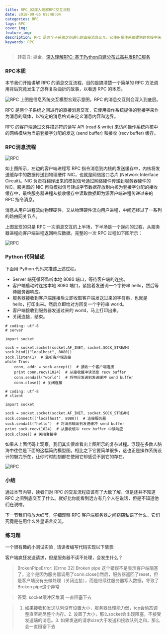 ```yaml
---
title: RPC_02深入理解RPC交互流程
date: 2018-09-05 09:48:04
categories: RPC
tags: RPC
cover_img:
feature_img:
description: RPC 是两个子系统之间进行的直接消息交互，它使用操作系统提供的套接字来作为消息的载体，以特定的消息格式来定义消息内容和边界。 RPC 的客户端通过文件描述符的读写 API (read & write) 来访问操作系统内核中的网络模块为当前套接字分配的发送 (send buffer) 和接收 (recv buffer) 缓存。
keywords: RPC
---
```


> 转载自: 掘金，[深入理解RPC: 基于Python自建分布式高并发RPC服务](https://juejin.im/book/5af56a3c518825426642e004)

### RPC本质

本节我们开始讲解 RPC 的消息交互流程，目的是搞清楚一个简单的 RPC 方法调用背后究竟发生了怎样复杂曲折的故事，以看透 RPC 的本质。

![RPC](https://user-gold-cdn.xitu.io/2018/6/5/163cf789da84cb53?imageView2/0/w/1280/h/960/format/webp/ignore-error/1)
上图是信息系统交互模型宏观示意图，RPC 的消息交互则会深入到底层。

RPC 是两个子系统之间进行的直接消息交互，它使用操作系统提供的套接字来作为消息的载体，以特定的消息格式来定义消息内容和边界。

RPC 的客户端通过文件描述符的读写 API (read & write) 来访问操作系统内核中的网络模块为当前套接字分配的发送 (send buffer) 和接收 (recv buffer) 缓存。


### RPC消息流程

![RPC](https://user-gold-cdn.xitu.io/2018/5/31/163b4dcf06e0a780?imageView2/0/w/1280/h/960/format/webp/ignore-error/1)

如上图所示，左边的客户端进程写 RPC 指令消息到内核的发送缓存中，内核将发送缓存中的数据传送到物理硬件 NIC，也就是网络接口芯片 (Network Interface Circuit)。NIC 负责将翻译出来的模拟信号通过网络硬件传递到服务器硬件的 NIC。服务器的 NIC 再将模拟信号转成字节数据存放到内核为套接字分配的接收缓存中，最终服务器进程从接收缓存中读取数据即为源客户端进程传递过来的 RPC 指令消息。

消息从用户进程流向物理硬件，又从物理硬件流向用户进程，中间还经过了一系列的路由网关节点。

上图呈现的只是 RPC 一次消息交互的上半场，下半场是一个逆向的过程，从服务器进程向客户端进程返回响应数据。完整的一次 RPC 过程如下图所示：

![RPC](https://user-gold-cdn.xitu.io/2018/5/31/163b4e1f464cbdc2?imageView2/0/w/1280/h/960/format/webp/ignore-error/1)

### Python 代码描述

下面用 Python 代码来描述上述过程。

- Server 端死循环监听本地 8080 端口，等待客户端的连接。
- 客户端启动时连接本地 8080 端口，紧接着发送词一个字符串 hello，然后等待服务器响应。
- 服务器接收到客户端连接后立即收取客户端发送过来的字符串，也就是 hello，打印出来。然后立即给对方回复一个字符串 world。
- 客户端接收到服务器发送过来的 world，马上打印出来。
- 关闭连接，结束。

```
# coding: utf-8
# server

import socket

sock = socket.socket(socket.AF_INET, socket.SOCK_STREAM)
sock.bind(("localhost", 8080))
sock.listen(1)  # 监听客户端连接
while True:
    conn, addr = sock.accept()  # 接收一个客户端连接
    print conn.recv(1024)  # 从接收缓冲读消息 recv buffer
    conn.sendall("world")  # 将响应发送到发送缓冲 send buffer
    conn.close() # 关闭连接

# coding: utf-8
# client

import socket

sock = socket.socket(socket.AF_INET, socket.SOCK_STREAM)
sock.connect(("localhost", 8080))  # 连接服务器
sock.sendall("hello")  # 将消息输出到发送缓冲 send buffer
print sock.recv(1024)  # 从接收缓冲 recv buffer 中读响应
sock.close() # 关闭套接字
```

如果从上面代码上观察，我们其实很难看出上图所示的复杂过程。浮现在多数人脑海中往往是下面的这幅简约模型图。相比之下它要简单很多，这也正是操作系统设计的魅力所在，让你时时刻刻都在使用它却感受不到它的存在。

![RPC](https://user-gold-cdn.xitu.io/2018/5/31/163b4e36daa5cc79?imageView2/0/w/1280/h/960/format/webp/ignore-error/1)

### 小结

通过本节内容，读者们对 RPC 的交互流程应该有了大致了解，但是还并不知道 RPC 之间到底交互了什么。就好比你能看到远方有几个人在说话，但是不知道他们在说啥。


下一节我们将放大细节，仔细观察 RPC 客户端服务器之间窃窃私语了什么，它们究竟是在用什么外星语言交流。

### 练习题

一个很有趣的小测试实验 , 请读者编写代码实现以下情景:

客户端疯狂发送请求，但是服务器不读不处理，会发生什么？

> BrokenPipeError: [Errno 32] Broken pipe 这个错误不是表示客户端阻塞了。这个是因为服务器调用了conn.close()然后，服务器返回了reset，但是客户端没有去做处理（关闭连接），而是继续往服务器写入数据，导致了Broken pipe这个异常

> 答案: socket缓冲区堆满 一直阻塞下去

>  1. 如果接收和发送队列没有设置大小，服务器处理能力弱，tcp会动态调整直至耗尽整个内存。2. 设置了大小，那么socket会出现阻塞，不接受发送端的消息。3. 如果发送的请求size大于发送和接收队列之和，那么会一直阻塞下去


